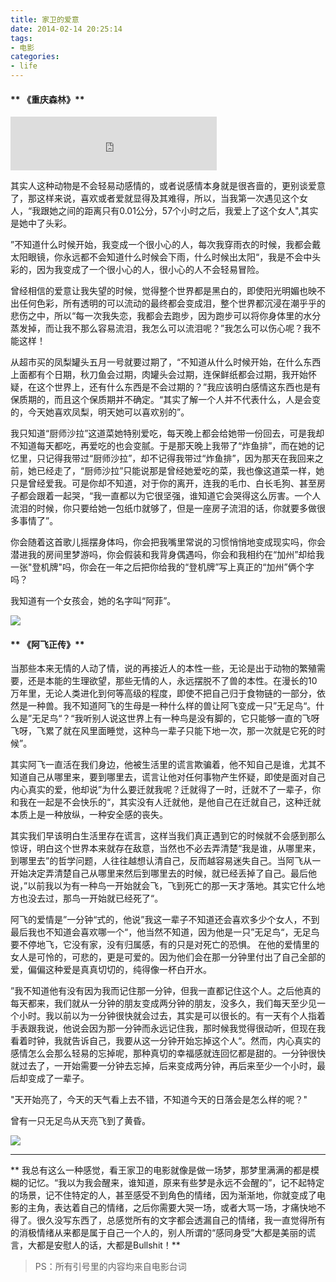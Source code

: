 ```yaml
---
title: 家卫的爱意
date: 2014-02-14 20:25:14
tags:
- 电影
categories:
- life
---
```


#### ** 《重庆森林》**

<iframe frameborder="no" border="0" marginwidth="0" marginheight="0" width=330 height=86 src="http://music.163.com/outchain/player?type=2&id=4875911&auto=0&height=66"></iframe>

其实人这种动物是不会轻易动感情的，或者说感情本身就是很吝啬的，更别谈爱意了，那这样来说，喜欢或者爱就显得及其难得，所以，当我第一次遇见这个女人，“我跟她之间的距离只有0.01公分，57个小时之后，我爱上了这个女人",其实是她中了头彩。
<!--more-->
”不知道什么时候开始，我变成一个很小心的人，每次我穿雨衣的时候，我都会戴太阳眼镜，你永远都不会知道什么时候会下雨，什么时候出太阳“，我是不会中头彩的，因为我变成了一个很小心的人，很小心的人不会轻易冒险。

   曾经相信的爱意让我失望的时候，觉得整个世界都是黑白的，即使阳光明媚也映不出任何色彩，所有透明的可以流动的最终都会变成泪，整个世界都沉浸在潮乎乎的悲伤之中，所以“每一次我失恋，我都会去跑步，因为跑步可以将你身体里的水分蒸发掉，而让我不那么容易流泪，我怎么可以流泪呢？”我怎么可以伤心呢？我不能这样！

   从超市买的凤梨罐头五月一号就要过期了，“不知道从什么时候开始，在什么东西上面都有个日期，秋刀鱼会过期，肉罐头会过期，连保鲜纸都会过期，我开始怀疑，在这个世界上，还有什么东西是不会过期的？”我应该明白感情这东西也是有保质期的，而且这个保质期并不确定。“其实了解一个人并不代表什么，人是会变的，今天她喜欢凤梨，明天她可以喜欢别的”。

   我只知道“厨师沙拉”这道菜她特别爱吃，每天晚上都会给她带一份回去，可是我却不知道每天都吃，再爱吃的也会变腻。于是那天晚上我带了“炸鱼排”，而在她的记忆里，只记得我带过“厨师沙拉”，却不记得我带过“炸鱼排”，因为那天在我回来之前，她已经走了，“厨师沙拉”只能说那是曾经她爱吃的菜，我也像这道菜一样，她只是曾经爱我。可是你却不知道，对于你的离开，连我的毛巾、白长毛狗、甚至房子都会跟着一起哭，“我一直都以为它很坚强，谁知道它会哭得这么厉害。一个人流泪的时候，你只要给她一包纸巾就够了，但是一座房子流泪的话，你就要多做很多事情了”。

   你会随着这首歌儿摇摆身体吗，你会把我嘴里常说的习惯悄悄地变成现实吗，你会潜进我的房间里梦游吗，你会假装和我背身偶遇吗，你会和我相约在“加州”却给我一张"登机牌"吗，你会在一年之后把你给我的“登机牌”写上真正的“加州”俩个字吗？

   我知道有一个女孩会，她的名字叫“阿菲”。
   
![](/img/家卫的爱意/cq.jpg)

#### ** 《阿飞正传》**
   当那些本来无情的人动了情，说的再接近人的本性一些，无论是出于动物的繁殖需要，还是本能的生理欲望，那些无情的人，永远摆脱不了兽的本性。在漫长的10万年里，无论人类进化到何等高级的程度，即使不把自己归于食物链的一部分，依然是一种兽。我不知道阿飞的生母是一种什么样的兽让阿飞变成一只”无足鸟“。什么是”无足鸟“？“我听别人说这世界上有一种鸟是没有脚的，它只能够一直的飞呀飞呀，飞累了就在风里面睡觉，这种鸟一辈子只能下地一次，那一次就是它死的时候”。

   其实阿飞一直活在我们身边，他被生活里的谎言欺骗着，他不知自己是谁，尤其不知道自己从哪里来，要到哪里去，谎言让他对任何事物产生怀疑，即使是面对自己内心真实的爱，他却说”为什么要迁就我呢？迁就得了一时，迁就不了一辈子，你和我在一起是不会快乐的“，其实没有人迁就他，是他自己在迁就自己，这种迁就本质上是一种放纵，一种安全感的丧失。

   其实我们早该明白生活里存在谎言，这样当我们真正遇到它的时候就不会感到那么惊讶，明白这个世界本来就存在敌意，当然也不必去弄清楚“我是谁，从哪里来，到哪里去”的哲学问题，人往往越想认清自己，反而越容易迷失自己。当阿飞从一开始决定弄清楚自己从哪里来然后到哪里去的时候，就已经丢掉了自己。最后他说，”以前我以为有一种鸟一开始就会飞，飞到死亡的那一天才落地。其实它什么地方也没去过，那鸟一开始就已经死了“。

   阿飞的爱情是”一分钟“式的，他说”我这一辈子不知道还会喜欢多少个女人，不到最后我也不知道会喜欢哪一个“，他当然不知道，因为他是一只”无足鸟“，无足鸟要不停地飞，它没有家，没有归属感，有的只是对死亡的恐惧。 在他的爱情里的女人是可怜的，可悲的，更是可爱的。因为他们会在那一分钟里付出了自己全部的爱，偏偏这种爱是真真切切的，纯得像一杯白开水。

   ”我不知道他有没有因为我而记住那一分钟，但我一直都记住这个人。之后他真的每天都来，我们就从一分钟的朋友变成两分钟的朋友，没多久，我们每天至少见一个小时。我以前以为一分钟很快就会过去，其实是可以很长的。有一天有个人指着手表跟我说，他说会因为那一分钟而永远记住我，那时候我觉得很动听，但现在我看着时钟，我就告诉自己，我要从这一分钟开始忘掉这个人“。然而，内心真实的感情怎么会那么轻易的忘掉呢，那种真切的幸福感就连回忆都是甜的。一分钟很快就过去了，一开始需要一分钟去忘掉，后来变成两分钟，再后来至少一个小时，最后却变成了一辈子。

   "天开始亮了，今天的天气看上去不错，不知道今天的日落会是怎么样的呢？"

   曾有一只无足鸟从天亮飞到了黄昏。
   
![](/img/家卫的爱意/a.jpg)

-----


** 我总有这么一种感觉，看王家卫的电影就像是做一场梦，那梦里满满的都是模糊的记忆。“我以为我会醒来，谁知道，原来有些梦是永远不会醒的”，记不起特定的场景，记不住特定的人，甚至感受不到角色的情绪，因为渐渐地，你就变成了电影的主角，表达着自己的情绪，之后你需要大哭一场，或者大骂一场，才痛快地不得了。很久没写东西了，总感觉所有的文字都会透漏自己的情绪，我一直觉得所有的消极情绪从来都是属于自己一个人的，别人所谓的“感同身受”大都是美丽的谎言，大都是安慰人的话，大都是Bullshit！**
> PS：所有引号里的内容均来自电影台词

